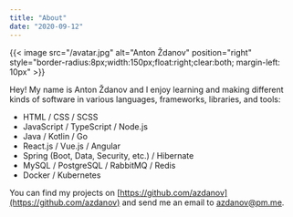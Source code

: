 ```yaml
---
title: "About"
date: "2020-09-12"
---
```


{{< image src="/avatar.jpg" alt="Anton Ždanov" position="right" style="border-radius:8px;width:150px;float:right;clear:both; margin-left: 10px" >}}

Hey! My name is Anton Ždanov and I enjoy learning and making different kinds of software in various languages, frameworks, libraries, and tools:

- HTML / CSS / SCSS
- JavaScript / TypeScript / Node.js
- Java / Kotlin / Go
- React.js / Vue.js / Angular
- Spring (Boot, Data, Security, etc.) / Hibernate
- MySQL / PostgreSQL / RabbitMQ / Redis
- Docker / Kubernetes

You can find my projects on [https://github.com/azdanov](https://github.com/azdanov) and send me an email to [azdanov@pm.me](mailto:azdanov@pm.me).
